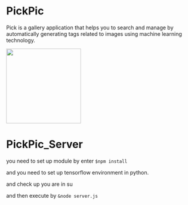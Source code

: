 # PickPic
Pick is a gallery application that helps you to search and manage by automatically generating tags related to images using machine learning technology.  

<img src="https://avatars4.githubusercontent.com/u/26853221?v=4&s=200" width="200">  

# PickPic_Server
you need to set up module by enter <code>$npm install</code>

and you need to set up tensorflow environment in python.

and check up you are in su

and then execute by <code>&node server.js</code>
